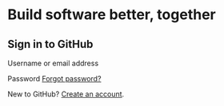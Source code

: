 # Build software better, together

## Sign in to GitHub

 Username or email address

 Password [Forgot password?](https://github.com/password_reset)

 New to GitHub? [Create an account](https://github.com/join?return_to=https%3A%2F%2Fgithub.com%2Fksalzke%2Fdependency-omnifocus-plugin%2Fstargazers%2Fyou_know&source=login).

